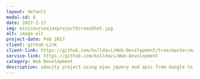 ```yaml
---
layout: default
modal-id: 6
date: 2017-2-17
img: minicourseajaxprojectScreenShot.jpg
alt: image-alt
project-date: Feb 2017
client: github-Link
client-link: https://github.com/kolldavi/Web-Development/tree/master/minicourse-ajax-project
service-link: https://github.com/kolldavi/Web-Development
category: Web Development
description: udacity project using ajax jquery and apis from Google to display the background image, New York Times to display articles about location typed in and Wikipedia to display articles about that city it can be viewed <a href ="http://www.dkoller.com/Web-Development/minicourse-ajax-project/"> Here </a>
---
```

